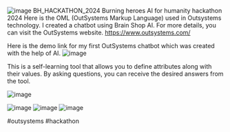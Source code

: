 ![image](https://github.com/NikhilVijay312/BH_HACKATHON_2024/assets/61405278/715955b4-b490-40f3-b1c2-daa2c672d8f5)
BH_HACKATHON_2024
Burning heroes AI for humanity hackathon 2024
Here is the OML (OutSystems Markup Language) used in Outsystems technology. I created a chatbot using Brain Shop AI.
For more details, you can visit the OutSystems website.
https://www.outsystems.com/

Here is the demo link for my first OutSystems chatbot which was created with the help of AI.
![image](https://github.com/NikhilVijay312/BH_HACKATHON_2024/assets/61405278/ca51eaca-4ea9-4ecb-b6a4-b567fb2456e5)

This is a self-learning tool that allows you to define attributes along with their values. By asking questions, you can receive the desired answers from the tool.

![image](https://github.com/NikhilVijay312/BH_HACKATHON_2024/assets/61405278/e72ce5c5-08d1-416d-a32b-e7d4031695cc)

![image](https://github.com/NikhilVijay312/BH_HACKATHON_2024/assets/61405278/ec2734a3-b461-4fdf-abdd-7d4a261bff2e)
![image](https://github.com/NikhilVijay312/BH_HACKATHON_2024/assets/61405278/d94ec7b8-4764-411e-acf9-657b16ea31cd)
![image](https://github.com/NikhilVijay312/BH_HACKATHON_2024/assets/61405278/363b85f7-9480-47ca-ae9a-6bf4a0714a00)

#outsystems #hackathon


